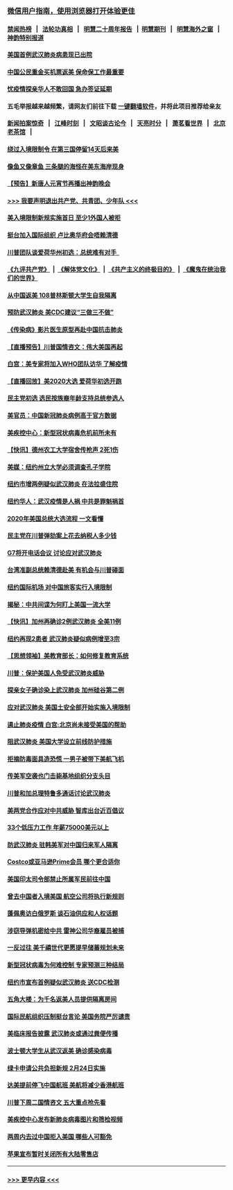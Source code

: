 ### [微信用户指南，使用浏览器打开体验更佳](https://github.com/gfw-breaker/banned-news1/blob/master/indexes/wechat-guide.md?t=0)
#### [禁闻热榜](热点新闻.md?t=0)  &nbsp;&nbsp;|&nbsp;&nbsp; [法轮功真相](https://github.com/gfw-breaker/truth/blob/master/README.md?t=0) &nbsp;&nbsp;|&nbsp;&nbsp; [明慧二十周年报告](https://github.com/gfw-breaker/mh-reports/blob/master/README.md?t=0) &nbsp;&nbsp;|&nbsp;&nbsp;[明慧期刊](https://github.com/gfw-breaker/mh-qikan) &nbsp;&nbsp;|&nbsp;&nbsp; [明慧海外之窗](https://github.com/gfw-breaker/mh-news/blob/master/README.md?t=0) &nbsp;&nbsp;|&nbsp;&nbsp; [神韵特别报道](https://github.com/gfw-breaker/mh-news/blob/master/shenyun.md?t=0)
#### [美国首例武汉肺炎病患现已出院](../pages/nsc412/n11842740.md?t=02041644) 
#### [中国公民重金买机票返美  保命保工作最重要](../pages/nsc412/n11843282.md?t=02041644) 
#### [忧疫情探亲华人不敢回国  急办签证延期](../pages/nsc412/n11843344.md?t=02041644) 
#### 五毛举报越来越频繁，请网友们前往下载 [一键翻墙软件](https://github.com/gfw-breaker/ssr-accounts)，并将此项目推荐给亲友
#### [新闻拍案惊奇](https://github.com/gfw-breaker/banned-news1/blob/master/pages/link4.md) &nbsp;&nbsp;|&nbsp;&nbsp; [江峰时刻](https://github.com/gfw-breaker/banned-news1/blob/master/pages/link4.md) &nbsp;&nbsp;|&nbsp;&nbsp; [文昭谈古论今](https://github.com/gfw-breaker/banned-news1/blob/master/pages/link4.md) &nbsp;&nbsp;|&nbsp;&nbsp; [天亮时分](https://github.com/gfw-breaker/banned-news1/blob/master/pages/link4.md) &nbsp;&nbsp;|&nbsp;&nbsp; [萧茗看世界](https://github.com/gfw-breaker/banned-news1/blob/master/pages/link4.md) &nbsp;&nbsp;|&nbsp;&nbsp; [北京老茶馆](https://github.com/gfw-breaker/banned-news1/blob/master/pages/link4.md) &nbsp;&nbsp;|&nbsp;&nbsp; 
#### [绕过入境限制令  在第三国停留14天后来美](../pages/nsc412/n11843341.md?t=02041644) 
#### [像鱼又像章鱼 三条腿的海怪在美东海岸现身](../pages/nsc412/n11843092.md?t=02041644) 
#### [【预告】新唐人元宵节再播出神韵晚会](../pages/nsc412/n11843192.md?t=02041644) 
#### [>>> 我要声明退出共产党、共青团、少年队 <<<](https://github.com/begood0513/goodnews/blob/master/quit/letter.md) 
#### [美入境限制新规实施首日 至少1外国人被拒](../pages/nsc412/n11843058.md?t=02041644) 
#### [挺台加入国际组织 卢比奥华府会唔赖清德](../pages/nsc412/n11843023.md?t=02041644) 
#### [川普团队谈爱荷华州初选：总统难有对手  ](../pages/nsc412/n11842867.md?t=02041644) 
#### [《九评共产党》](https://github.com/begood0513/9ping.md/blob/master/README.md) &nbsp;|&nbsp; [《解体党文化》](../../../../jtdwh.md/blob/master/README.md)  &nbsp;|&nbsp; [《共产主义的终极目的》](../../../../gczydzjmd.md/blob/master/README.md) &nbsp;|&nbsp; [《魔鬼在统治我们的世界》](../../../../mgztzwmdsj.md/blob/master/README.md) 
#### [从中国返美 108普林斯顿大学生自我隔离](../pages/nsc412/n11842714.md?t=02041644) 
#### [预防武汉肺炎 美CDC建议“三做三不做”](../pages/nsc412/n11842700.md?t=02041644) 
#### [《传染病》影片医生原型再赴中国抗击肺炎](../pages/nsc412/n11842626.md?t=02041644) 
#### [【直播预告】川普国情咨文：伟大美国再起](../pages/nsc412/n11842079.md?t=02041644) 
#### [白宫：美专家将加入WHO团队访华 了解疫情](../pages/nsc412/n11842198.md?t=02041644) 
#### [【直播回放】美2020大选 爱荷华初选开跑](../pages/nsc412/n11841820.md?t=02041644) 
#### [民主党初选 选民按族裔年龄支持总统参选人](../pages/nsc412/n11842239.md?t=02041644) 
#### [美官员：中国新冠肺炎病例高于官方数据](../pages/nsc412/n11842452.md?t=02041644) 
#### [美疾控中心：新型冠状病毒危机前所未有](../pages/nsc412/n11842406.md?t=02041644) 
#### [【快讯】德州农工大学宿舍传枪声 2死1伤](../pages/nsc412/n11842279.md?t=02041644) 
#### [美媒：纽约州立大学必须调查孔子学院](../pages/nsc412/n11840637.md?t=02041644) 
#### [纽约市增两例疑似武汉肺炎 在法拉盛住院](../pages/nsc412/n11840625.md?t=02041644) 
#### [纽约华人：武汉疫情是人祸 中共是罪魁祸首](../pages/nsc412/n11840631.md?t=02041644) 
#### [2020年美国总统大选流程 一文看懂](../pages/nsc412/n11842056.md?t=02041644) 
#### [民主党在川普弹劾案上花去纳税人多少钱](../pages/nsc412/n11841941.md?t=02041644) 
#### [G7将开电话会议 讨论应对武汉肺炎](../pages/nsc412/n11841658.md?t=02041644) 
#### [台湾准副总统赖清德赴美 有机会与川普碰面](../pages/nsc412/n11841332.md?t=02041644) 
#### [纽约国际机场  对中国旅客实行入境限制](../pages/nsc412/n11840619.md?t=02041644) 
#### [揭秘：中共间谍为何盯上美国一流大学](../pages/nsc412/n11840270.md?t=02041644) 
#### [【快讯】加州再确诊2例武汉肺炎 全美11例](../pages/nsc412/n11840339.md?t=02041644) 
#### [纽约再现2患者 武汉肺炎疑似病例增至3宗](../pages/nsc412/n11840010.md?t=02041644) 
#### [【思想领袖】美教育部长：如何修复教育系统](../pages/nsc412/n11690865.md?t=02041644) 
#### [川普：保护美国人免受武汉肺炎威胁](../pages/nsc412/n11839718.md?t=02041644) 
#### [探亲女子确诊染上武汉肺炎 加州硅谷第二例](../pages/nsc412/n11839784.md?t=02041644) 
#### [应对武汉肺炎 美国土安全部开始实施入境限制](../pages/nsc412/n11839729.md?t=02041644) 
#### [遏止肺炎疫情 白宫:北京尚未接受美国的帮助](../pages/nsc412/n11839660.md?t=02041644) 
#### [阻武汉肺炎 美国大学设立前线防护措施](../pages/nsc412/n11839479.md?t=02041644) 
#### [拒摘防毒面具造恐慌 一男子被带下美航飞机](../pages/nsc412/n11839455.md?t=02041644) 
#### [传美军空袭也门击毙基地组织分支头目](../pages/nsc412/n11839210.md?t=02041644) 
#### [川普和加总理特鲁多通话讨论武汉肺炎](../pages/nsc412/n11839128.md?t=02041644) 
#### [美两党合作应对中共威胁 智库出台近百倡议](../pages/nsc412/n11838437.md?t=02041644) 
#### [33个低压力工作 年薪75000美元以上](../pages/nsc412/n11834441.md?t=02041644) 
#### [防武汉肺炎 驻韩美军对中国归来军人隔离](../pages/nsc412/n11838970.md?t=02041644) 
#### [Costco或亚马逊Prime会员 哪个更合适你](../pages/nsc412/n11834459.md?t=02041644) 
#### [美国印太司令部禁止所属军民前往中国](../pages/nsc412/n11838418.md?t=02041644) 
#### [曾去中国者入境美国 航空公司将执行新规则](../pages/nsc412/n11838375.md?t=02041644) 
#### [蓬佩奥访白俄罗斯 谈石油供应和人权话题](../pages/nsc412/n11838242.md?t=02041644) 
#### [涉窃导弹机密给中共 雷神公司华裔雇员被捕](../pages/nsc412/n11838129.md?t=02041644) 
#### [一反过往 美千禧世代更愿提早储蓄规划未来](../pages/nsc412/n11837601.md?t=02041644) 
#### [新型冠状病毒为何难控制 专家预测三种结局](../pages/nsc412/n11838002.md?t=02041644) 
#### [纽约市宣布首例疑似武汉肺炎 送CDC检测](../pages/nsc412/n11837852.md?t=02041644) 
#### [五角大楼：为千名返美人员提供隔离房间](../pages/nsc412/n11837831.md?t=02041644) 
#### [国际民航组织压制挺台言论 美国务院严厉谴责](../pages/nsc412/n11837791.md?t=02041644) 
#### [美临床报告披露 武汉肺炎或通过粪便传播](../pages/nsc412/n11837626.md?t=02041644) 
#### [波士顿大学生从武汉返美 确诊感染病毒](../pages/nsc412/n11837580.md?t=02041644) 
#### [绿卡申请公共负担新规 2月24日实施](../pages/nsc412/n11836634.md?t=02041644) 
#### [达美提前停飞中国航班 美航将减少香港航班](../pages/nsc412/n11837649.md?t=02041644) 
#### [川普下周二国情咨文 五大重点抢先看](../pages/nsc412/n11837512.md?t=02041644) 
#### [美疾控中心发布新肺炎病毒图片和筛检视频](../pages/nsc412/n11837491.md?t=02041644) 
#### [两周内去过中国拒入美国 哪些人可豁免](../pages/nsc412/n11837400.md?t=02041644) 
#### [苹果宣布暂时关闭所有大陆零售店](../pages/nsc412/n11837097.md?t=02041644) 

----
#### [ >>> 更早内容 <<< ](../indexes/nsc412-earlier.md)
